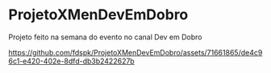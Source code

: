 # ProjetoXMenDevEmDobro
Projeto feito na semana do evento no canal Dev em Dobro




https://github.com/fdspk/ProjetoXMenDevEmDobro/assets/71661865/de4c96c1-e420-402e-8dfd-db3b2422627b


